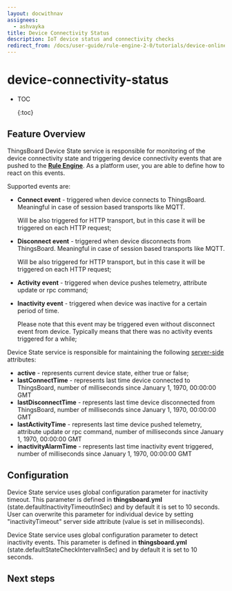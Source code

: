 ```yaml
---
layout: docwithnav
assignees:
  - ashvayka
title: Device Connectivity Status
description: IoT device status and connectivity checks
redirect_from: /docs/user-guide/rule-engine-2-0/tutorials/device-online-offline/
---
```


# device-connectivity-status

* TOC

  {:toc}

## Feature Overview

ThingsBoard Device State service is responsible for monitoring of the device connectivity state and triggering device connectivity events that are pushed to the [**Rule Engine**](https://github.com/caoyingde/thingsboard.github.io/tree/9437083b88083a9b2563248432cbbe460867fbaf/docs/user-guide/rule-engine-2-0/re-getting-started/README.md). As a platform user, you are able to define how to react on this events.

Supported events are:

* **Connect event** - triggered when device connects to ThingsBoard. Meaningful in case of session based transports like MQTT.

  Will be also triggered for HTTP transport, but in this case it will be triggered on each HTTP request;

* **Disconnect event** - triggered when device disconnects from ThingsBoard. Meaningful in case of session based transports like MQTT. 

  Will be also triggered for HTTP transport, but in this case it will be triggered on each HTTP request;

* **Activity event** - triggered when device pushes telemetry, attribute update or rpc command;
* **Inactivity event** - triggered when device was inactive for a certain period of time. 

  Please note that this event may be triggered even without disconnect event from device. Typically means that there was no activity events triggered for a while;

Device State service is responsible for maintaining the following [server-side](https://github.com/caoyingde/thingsboard.github.io/tree/9437083b88083a9b2563248432cbbe460867fbaf/docs/user-guide/attributes/README.md#attribute-types) attributes:

* **active** - represents current device state, either true or false;
* **lastConnectTime** - represents last time device connected to ThingsBoard, number of milliseconds since January 1, 1970, 00:00:00 GMT
* **lastDisconnectTime** - represents last time device disconnected from ThingsBoard, number of milliseconds since January 1, 1970, 00:00:00 GMT
* **lastActivityTime** - represents last time device pushed telemetry, attribute update or rpc command, number of milliseconds since January 1, 1970, 00:00:00 GMT
* **inactivityAlarmTime** - represents last time inactivity event triggered, number of milliseconds since January 1, 1970, 00:00:00 GMT

## Configuration

Device State service uses global configuration parameter for inactivity timeout. This parameter is defined in **thingsboard.yml** \(state.defaultInactivityTimeoutInSec\) and by default it is set to 10 seconds. User can overwrite this parameter for individual device by setting "inactivityTimeout" server side attribute \(value is set in milliseconds\).

Device State service uses global configuration parameter to detect inactivity events. This parameter is defined in **thingsboard.yml** \(state.defaultStateCheckIntervalInSec\) and by default it is set to 10 seconds.

## Next steps

